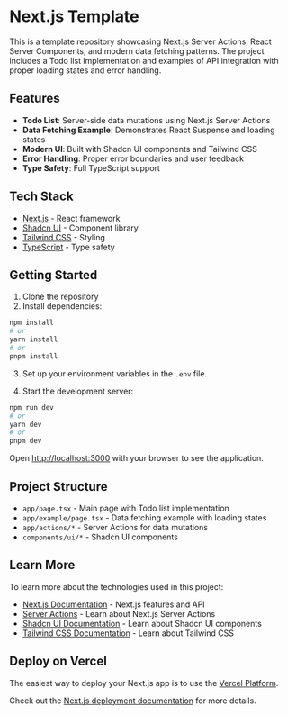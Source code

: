 # Next.js Template

This is a template repository showcasing Next.js Server Actions, React Server Components, and modern data fetching patterns. The project includes a Todo list implementation and examples of API integration with proper loading states and error handling.

## Features

- **Todo List**: Server-side data mutations using Next.js Server Actions
- **Data Fetching Example**: Demonstrates React Suspense and loading states
- **Modern UI**: Built with Shadcn UI components and Tailwind CSS
- **Error Handling**: Proper error boundaries and user feedback
- **Type Safety**: Full TypeScript support

## Tech Stack

- [Next.js](https://nextjs.org) - React framework
- [Shadcn UI](https://ui.shadcn.com/) - Component library
- [Tailwind CSS](https://tailwindcss.com) - Styling
- [TypeScript](https://www.typescriptlang.org/) - Type safety

## Getting Started

1. Clone the repository
2. Install dependencies:

```bash
npm install
# or
yarn install
# or
pnpm install
```

3. Set up your environment variables in the `.env` file.

4. Start the development server:

```bash
npm run dev
# or
yarn dev
# or
pnpm dev
```

Open [http://localhost:3000](http://localhost:3000) with your browser to see the application.

## Project Structure

- `app/page.tsx` - Main page with Todo list implementation
- `app/example/page.tsx` - Data fetching example with loading states
- `app/actions/*` - Server Actions for data mutations
- `components/ui/*` - Shadcn UI components

## Learn More

To learn more about the technologies used in this project:

- [Next.js Documentation](https://nextjs.org/docs) - Next.js features and API
- [Server Actions](https://nextjs.org/docs/app/building-your-application/data-fetching/server-actions) - Learn about Next.js Server Actions
- [Shadcn UI Documentation](https://ui.shadcn.com) - Learn about Shadcn UI components
- [Tailwind CSS Documentation](https://tailwindcss.com/docs) - Learn about Tailwind CSS

## Deploy on Vercel

The easiest way to deploy your Next.js app is to use the [Vercel Platform](https://vercel.com/new?utm_medium=default-template&filter=next.js&utm_source=create-next-app&utm_campaign=create-next-app-readme).

Check out the [Next.js deployment documentation](https://nextjs.org/docs/app/building-your-application/deploying) for more details.
